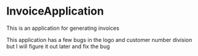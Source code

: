 # InvoiceApplication
This is an application for generating invoices 

This application has a few bugs in the logo and customer number division but I will figure it out later and fix the bug 

